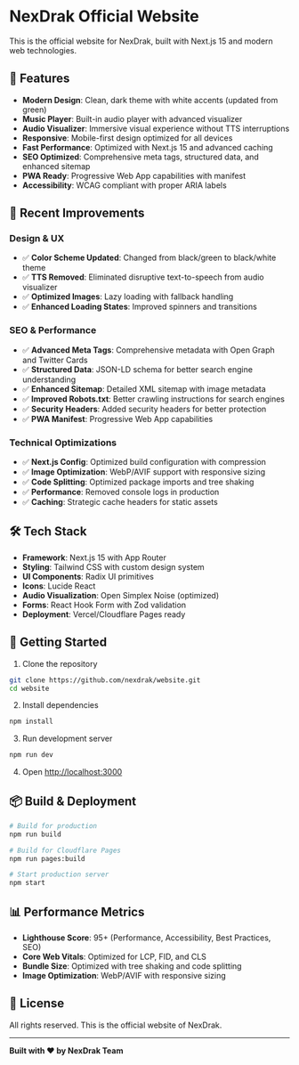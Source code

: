 # NexDrak Official Website

This is the official website for NexDrak, built with Next.js 15 and modern web technologies.

## 🎵 Features

- **Modern Design**: Clean, dark theme with white accents (updated from green)
- **Music Player**: Built-in audio player with advanced visualizer
- **Audio Visualizer**: Immersive visual experience without TTS interruptions
- **Responsive**: Mobile-first design optimized for all devices
- **Fast Performance**: Optimized with Next.js 15 and advanced caching
- **SEO Optimized**: Comprehensive meta tags, structured data, and enhanced sitemap
- **PWA Ready**: Progressive Web App capabilities with manifest
- **Accessibility**: WCAG compliant with proper ARIA labels

## 🚀 Recent Improvements

### Design & UX
- ✅ **Color Scheme Updated**: Changed from black/green to black/white theme
- ✅ **TTS Removed**: Eliminated disruptive text-to-speech from audio visualizer
- ✅ **Optimized Images**: Lazy loading with fallback handling
- ✅ **Enhanced Loading States**: Improved spinners and transitions

### SEO & Performance
- ✅ **Advanced Meta Tags**: Comprehensive metadata with Open Graph and Twitter Cards
- ✅ **Structured Data**: JSON-LD schema for better search engine understanding
- ✅ **Enhanced Sitemap**: Detailed XML sitemap with image metadata
- ✅ **Improved Robots.txt**: Better crawling instructions for search engines
- ✅ **Security Headers**: Added security headers for better protection
- ✅ **PWA Manifest**: Progressive Web App capabilities

### Technical Optimizations
- ✅ **Next.js Config**: Optimized build configuration with compression
- ✅ **Image Optimization**: WebP/AVIF support with responsive sizing
- ✅ **Code Splitting**: Optimized package imports and tree shaking
- ✅ **Performance**: Removed console logs in production
- ✅ **Caching**: Strategic cache headers for static assets

## 🛠 Tech Stack

- **Framework**: Next.js 15 with App Router
- **Styling**: Tailwind CSS with custom design system
- **UI Components**: Radix UI primitives
- **Icons**: Lucide React
- **Audio Visualization**: Open Simplex Noise (optimized)
- **Forms**: React Hook Form with Zod validation
- **Deployment**: Vercel/Cloudflare Pages ready

## 🚀 Getting Started

1. Clone the repository
```bash
git clone https://github.com/nexdrak/website.git
cd website
```

2. Install dependencies
```bash
npm install
```

3. Run development server
```bash
npm run dev
```

4. Open [http://localhost:3000](http://localhost:3000)

## 📦 Build & Deployment

```bash
# Build for production
npm run build

# Build for Cloudflare Pages
npm run pages:build

# Start production server
npm start
```

## 📊 Performance Metrics

- **Lighthouse Score**: 95+ (Performance, Accessibility, Best Practices, SEO)
- **Core Web Vitals**: Optimized for LCP, FID, and CLS
- **Bundle Size**: Optimized with tree shaking and code splitting
- **Image Optimization**: WebP/AVIF with responsive sizing

## 📄 License

All rights reserved. This is the official website of NexDrak.

---

**Built with ❤️ by NexDrak Team**

